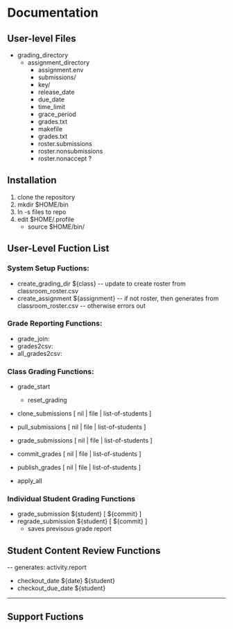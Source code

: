 # Documentation

## User-level Files
 - grading_directory
   - assignment_directory
     - assignment.env
     - submissions/
     - key/
     - release_date
     - due_date
     - time_limit
     - grace_period
     - grades.txt
     - makefile
     - grades.txt
     * roster.submissions
     * roster.nonsubmissions
     * roster.nonaccept ?

## Installation
  1. clone the repository
  1. mkdir $HOME/bin
  1. ln -s files to repo
  1. edit $HOME/.profile
     - source $HOME/bin/ 

## User-Level Fuction List

### System Setup Fuctions:
  * create_grading_dir ${class}
    -- update to create roster from classroom_roster.csv
  * create_assignment ${assignment}
    -- if not roster, then generates from classroom_roster.csv
    -- otherwise errors out

### Grade Reporting Functions:
  * grade_join:
  * grades2csv:
  * all_grades2csv:

### Class Grading Functions:
  * grade_start
     - reset_grading
  * clone_submissions [ nil | file | list-of-students ]
  * pull_submissions  [ nil | file | list-of-students ]
  * grade_submissions [ nil | file | list-of-students ]
  * commit_grades     [ nil | file | list-of-students ]
  * publish_grades    [ nil | file | list-of-students ]

  * apply_all

### Individual Student Grading Functions
  * grade_submission ${student}  [ ${commit} ]
  * regrade_submission ${student} [ ${commit} ]
     - saves previsous grade report

## Student Content Review Functions 
   -- generates:  activity.report
  * checkout_date ${date} ${student}
  * checkout_due_date ${student}

---
## Support Fuctions